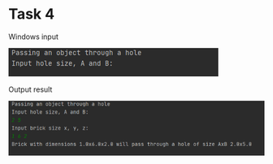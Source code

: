 Task 4
====================

Windows input 

![](https://github.com/DzmitrySiarheyeu/Epam/blob/main/First-chapter-of-the-cours/Branchings/Task_4/img/1.PNG)

Output result

![](https://github.com/DzmitrySiarheyeu/Epam/blob/main/First-chapter-of-the-cours/Branchings/Task_4/img/2.PNG)
